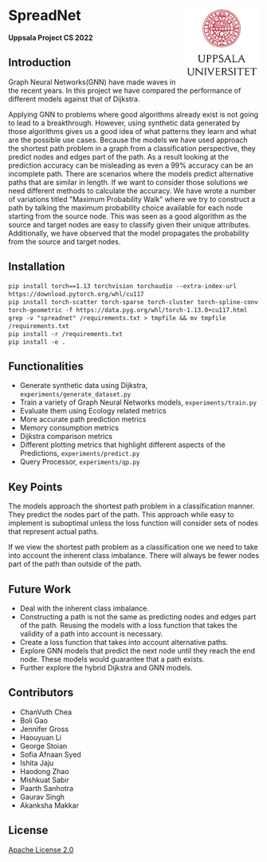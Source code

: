 # SpreadNet <img src="./readme-images/UU_logo.jpg" width="150px" img align="right"/>


 **Uppsala Project CS 2022**

## Introduction

Graph Neural Networks(GNN) have made waves in the recent years. In this project we have compared the performance of different models against that of Dijkstra.

Applying GNN to problems where good algorithms already exist is not going to lead to a breakthrough. However, using synthetic data generated by those algorithms gives us a good idea of what patterns they learn and what are the possible use cases. Because the models we have used approach the shortest path problem in a graph from a classification perspective, they predict nodes and edges part of the path. As a result looking at the prediction accuracy can be misleading as even a 99% accuracy can be an incomplete path. There are scenarios where the models predict alternative paths that are similar in length. If we want to consider those solutions we need different methods to calculate the accuracy. We have wrote a number of variations titled "Maximum Probability Walk" where we try to construct a path by talking the maximum probability choice available for each node starting from the source node. This was seen as a good algorithm as the source and target nodes are easy to classify given their unique attributes. Additionally, we have observed that the model propagates the probability from the source and target nodes.

## Installation

```
pip install torch==1.13 torchvision torchaudio --extra-index-url https://download.pytorch.org/whl/cu117
pip install torch-scatter torch-sparse torch-cluster torch-spline-conv torch-geometric -f https://data.pyg.org/whl/torch-1.13.0+cu117.html
grep -v "spreadnet" /requirements.txt > tmpfile && mv tmpfile /requirements.txt
pip install -r /requirements.txt
pip install -e .
```

## Functionalities

- Generate synthetic data using Dijkstra, `experiments/generate_dataset.py`
- Train a variety of Graph Neural Networks models, `experiments/train.py`
- Evaluate them using Ecology related metrics
- More accurate path prediction metrics
- Memory consumption metrics
- Dijkstra comparison metrics
- Different plotting metrics that highlight different aspects of the Predictions, `experiments/predict.py`
- Query Processor, `experiments/qp.py`

## Key Points

The models approach the shortest path problem in a classification manner. They predict the nodes part of the path. This approach while easy to implement is suboptimal unless the loss function will consider sets of nodes that represent actual paths.

If we view the shortest path problem as a classification one we need to take into account the inherent class imbalance. There will always be fewer nodes part of the path than outside of the path.

## Future Work

- Deal with the inherent class imbalance.
- Constructing a path is not the same as predicting nodes and edges part of the path. Reusing the models with a loss function that takes the validity of a path into account is necessary.
- Create a loss function that takes into account alternative paths.
- Explore GNN models that predict the next node until they reach the end node. These models would guarantee that a path exists.
- Further explore the hybrid Dijkstra and GNN models.

## Contributors
- ChanVuth Chea
- Boli Gao
- Jennifer Gross
- Haouyuan Li
- George Stoian
- Sofia Afnaan Syed
- Ishita Jaju
- Haodong Zhao
- Mishkuat Sabir
- Paarth Sanhotra
- Gaurav Singh
- Akanksha Makkar

## License
[Apache License 2.0](LICENSE)<br />
